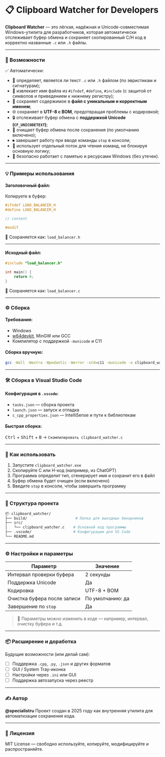 # 📋 Clipboard Watcher for Developers

**Clipboard Watcher** — это лёгкая, надёжная и Unicode-совместимая Windows-утилита для разработчиков, которая автоматически отслеживает буфер обмена и сохраняет скопированный C/H код в корректно названные `.c` или `.h` файлы.

---

### 🧠 Возможности

✅ Автоматически:

- 📌 определяет, является ли текст `.c` или `.h` файлом (по эвристикам и сигнатурам);
- 🧠 извлекает имя файла из `#ifndef`, `#define`, `#include` (с защитой от символов и приведением к нижнему регистру);
- 💾 сохраняет содержимое в **файл с уникальным и корректным именем**;
- 🌐 сохраняет в **UTF-8 с BOM**, предотвращая проблемы с кодировкой;
- 🔒 отслеживает буфер обмена с **поддержкой Unicode (`CF_UNICODETEXT`)**;
- 🧼 очищает буфер обмена после сохранения (по умолчанию включено);
- ⏹ завершает работу при вводе команды `stop` в консоли;
- 🧵 использует отдельный поток для чтения команд, не блокируя основную логику;
- 🧠 безопасно работает с памятью и ресурсами Windows (без утечек).

---

### 💡 Примеры использования

#### Заголовочный файл:

Копируете в буфер:

```c
#ifndef LOAD_BALANCER_H
#define LOAD_BALANCER_H

// content

#endif
````

📁 Сохраняется как: `load_balancer.h`

---

#### Исходный файл:

```c
#include "load_balancer.h"

int main() {
    return 0;
}
```

📁 Сохраняется как: `load_balancer.c`

---

### ⚙️ Сборка

#### Требования:

* Windows
* [w64devkit](https://github.com/skeeto/w64devkit), MinGW или GCC
* Компилятор с поддержкой `-municode` и C11

#### Сборка вручную:

```bash
gcc -Wall -Wextra -Wpedantic -Werror -std=c11 -municode -o clipboard_watcher.exe clipboard_watcher.c -mwindows
```

---

### 🛠️ Сборка в Visual Studio Code

#### Конфигурация в `.vscode`:

* `tasks.json` — сборка проекта
* `launch.json` — запуск и отладка
* `c_cpp_properties.json` — IntelliSense и пути к библиотекам

#### Быстрая сборка:

<kbd>Ctrl</kbd> + <kbd>Shift</kbd> + <kbd>B</kbd> → `Скомпилировать clipboard_watcher.c`

---

### 🚀 Как использовать

1. Запустите `clipboard_watcher.exe`
2. Скопируйте C или H-код (например, из ChatGPT)
3. Программа определит тип, сгенерирует имя и сохранит его в файл
4. Буфер обмена будет очищен (если включено)
5. Введите `stop` в консоли, чтобы завершить программу

---

### 📁 Структура проекта

```bash
📦 clipboard_watcher/
├── build/                      # Папка для выходных бинарников
├── src/
│   └── clipboard_watcher.c    # Основной код программы
├── .vscode/                   # Конфигурации для VS Code
└── README.md
```

---

### ⚙️ Настройки и параметры

| Параметр                    | Значение         |
| --------------------------- | ---------------- |
| Интервал проверки буфера    | 2 секунды        |
| Поддержка Unicode           | Да               |
| Кодировка                   | UTF-8 + BOM      |
| Очистка буфера после записи | По умолчанию: да |
| Завершение по `stop`        | Да               |

> 🔧 Параметры можно изменить в коде — например, интервал, очистку буфера и т.д.

---

### 📦 Расширение и доработка

Будущие возможности (или делай сам):

* [ ] Поддержка `.cpp`, `.py`, `.json` и других форматов
* [ ] GUI / System Tray-иконка
* [ ] Настройки через `.ini` или GUI
* [ ] Поддержка автозапуска через реестр

---

### ✍️ Автор

**@specialistru**
Проект создан в 2025 году как внутренняя утилита для автоматизации сохранения кода.

---

### 📄 Лицензия

MIT License — свободно используйте, копируйте, модифицируйте и распространяйте.

```
```

